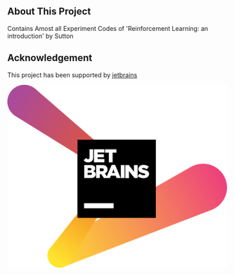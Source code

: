 
## About This Project

Contains Amost all Experiment Codes of 'Reinforcement Learning: an introduction' by Sutton

## Acknowledgement
This project has been supported by [jetbrains](https://www.jetbrains.com/) 


[![](./jetbrains-variant-2.png)](https://www.jetbrains.com/) 